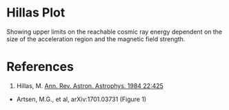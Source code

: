 # Hillas Plot

Showing upper limits on the reachable cosmic ray energy dependent on the size of the acceleration region and the magnetic field strength.

# References

1. Hillas, M. [Ann. Rev. Astron. Astrophys. 1984 22:425](https://doi.org/10.1146/annurev.aa.22.090184.002233)
- Artsen, M.G., et al, arXiv:1701.03731 (Figure 1)
